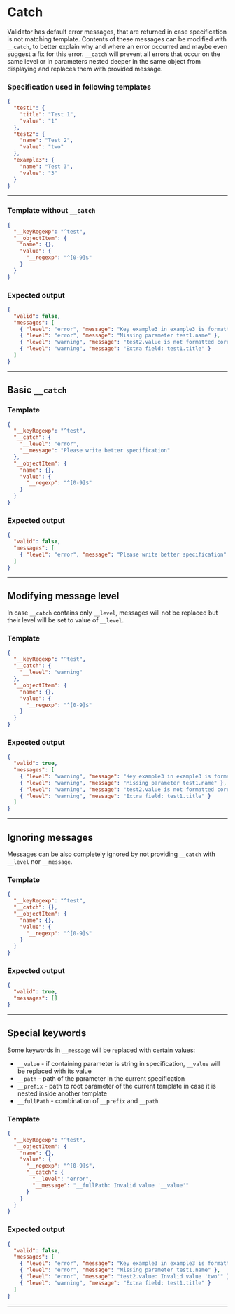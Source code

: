 # Catch

Validator has default error messages, that are returned in case specification is not matching template. Contents of these messages can be modified with `__catch`, to better explain why and where an error occurred and maybe even suggest a fix for this error. `__catch` will prevent all errors that occur on the same level or in parameters nested deeper in the same object from displaying and replaces them with provided message.

### Specification used in following templates

```json
{
  "test1": {
    "title": "Test 1",
    "value": "1"
  },
  "test2": {
    "name": "Test 2",
    "value": "two"
  },
  "example3": {
    "name": "Test 3",
    "value": "3"
  }
}
```

---

### Template without `__catch`

```json
{
  "__keyRegexp": "^test",
  "__objectItem": {
    "name": {},
    "value": {
      "__regexp": "^[0-9]$"
    }
  }
}
```

### Expected output

```json
{
  "valid": false,
  "messages": [
    { "level": "error", "message": "Key example3 in example3 is formatted incorrectly" },
    { "level": "error", "message": "Missing parameter test1.name" },
    { "level": "warning", "message": "test2.value is not formatted correctly" },
    { "level": "warning", "message": "Extra field: test1.title" }
  ]
}
```
---

## Basic `__catch`

### Template

```json
{
  "__keyRegexp": "^test",
  "__catch": {
    "__level": "error",
    "__message": "Please write better specification"
  },
  "__objectItem": {
    "name": {},
    "value": {
      "__regexp": "^[0-9]$"
    }
  }
}
```


### Expected output

```json
{
  "valid": false,
  "messages": [
    { "level": "error", "message": "Please write better specification" }
  ]
}
```

---

## Modifying message level

In case `__catch` contains only `__level`, messages will not be replaced but their level will be set to value of `__level`.

### Template

```json
{
  "__keyRegexp": "^test",
  "__catch": {
    "__level": "warning"
  },
  "__objectItem": {
    "name": {},
    "value": {
      "__regexp": "^[0-9]$"
    }
  }
}
```

### Expected output

```json
{
  "valid": true,
  "messages": [
    { "level": "warning", "message": "Key example3 in example3 is formatted incorrectly" },
    { "level": "warning", "message": "Missing parameter test1.name" },
    { "level": "warning", "message": "test2.value is not formatted correctly" },
    { "level": "warning", "message": "Extra field: test1.title" }
  ]
}
```
---

## Ignoring messages

Messages can be also completely ignored by not providing `__catch` with `__level` nor `__message`.

### Template

```json
{
  "__keyRegexp": "^test",
  "__catch": {},
  "__objectItem": {
    "name": {},
    "value": {
      "__regexp": "^[0-9]$"
    }
  }
}
```

### Expected output

```json
{
  "valid": true,
  "messages": []
}
```
---

## Special keywords

Some keywords in `__message` will be replaced with certain values:

- `__value` - if containing parameter is string in specification, `__value` will be replaced with its value
- `__path` - path of the parameter in the current specification
- `__prefix` - path to root parameter of the current template in case it is nested inside another template
- `__fullPath` - combination of `__prefix` and `__path`

### Template

```json
{
  "__keyRegexp": "^test",
  "__objectItem": {
    "name": {},
    "value": {
      "__regexp": "^[0-9]$",
      "__catch": {
        "__level": "error",
        "__message": "__fullPath: Invalid value '__value'"
      }
    }
  }
}
```


### Expected output

```json
{
  "valid": false,
  "messages": [
    { "level": "error", "message": "Key example3 in example3 is formatted incorrectly" },
    { "level": "error", "message": "Missing parameter test1.name" },
    { "level": "error", "message": "test2.value: Invalid value 'two'" },
    { "level": "warning", "message": "Extra field: test1.title" }
  ]
}
```

---
